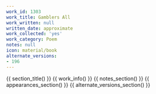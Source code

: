 ```yaml
---
work_id: 1303
work_title: Gamblers All
work_written: null
written_date: approximate
work_collected: 'yes'
work_category: Poem
notes: null
icon: material/book
alternate_versions:
- 196
---
```


{{ section_title() }}
{{ work_info() }}
{{ notes_section() }}
{{ appearances_section() }}
{{ alternate_versions_section() }}